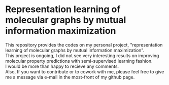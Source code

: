 # Representation learning of molecular graphs by mutual information maximization


This repository provides the codes on my personal project, "representation learning of molecular graphs by mutual information maximization". \
This project is ongoing, I did not see very interesting results on improving molecular property predictions with semi-supervised learning fashion. \
I would be more than happy to recieve any comments. \
Also, If you want to contribute or to cowork with me, please feel free to give me a message via e-mail in the most-front of my github page.
